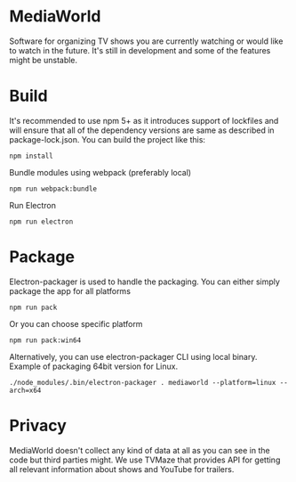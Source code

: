 # MediaWorld
Software for organizing TV shows you are currently watching or would like to watch in the future. It's still in development and some of the features might be unstable.

# Build
It's recommended to use npm 5+ as it introduces support of lockfiles and will ensure that all of the dependency versions are same as described in package-lock.json. You can build the project like this:

    npm install
    
 Bundle modules using webpack (preferably local)
 
    npm run webpack:bundle

Run Electron

    npm run electron

# Package
Electron-packager is used to handle the packaging. You can either simply package the app for all platforms

    npm run pack
Or you can choose specific platform

    npm run pack:win64
Alternatively, you can use electron-packager CLI using local binary. Example of packaging 64bit version for Linux.

    ./node_modules/.bin/electron-packager . mediaworld --platform=linux --arch=x64

# Privacy
MediaWorld doesn't collect any kind of data at all as you can see in the code but third parties might. We use TVMaze that provides API for getting all relevant information about shows and YouTube for trailers.